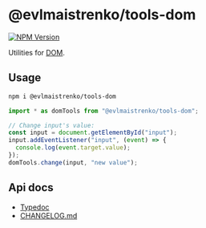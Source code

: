 # @evlmaistrenko/tools-dom

[![NPM Version](https://img.shields.io/npm/v/%40evlmaistrenko%2Ftools-dom)](https://www.npmjs.com/package/@evlmaistrenko/tools-dom)

Utilities for [DOM](https://developer.mozilla.org/ru/docs/Web/API/Document_Object_Model).

## Usage

```bash
npm i @evlmaistrenko/tools-dom
```

```javascript
import * as domTools from "@evlmaistrenko/tools-dom";

// Change input's value:
const input = document.getElementById("input");
input.addEventListener("input", (event) => {
  console.log(event.target.value);
});
domTools.change(input, "new value");
```

## Api docs

- [Typedoc](https://evlmaistrenko.github.io/js-tools/dom/typedoc/)
- [CHANGELOG.md](./CHANGELOG.md)
